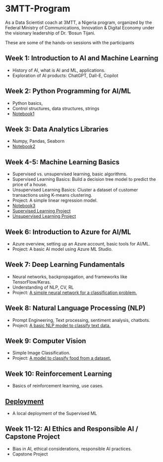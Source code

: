 # 3MTT-Program
As a Data Scientist coach at 3MTT, a Nigeria program, organized by the Federal Ministry of Communications, Innovation & Digital Economy under the visionary leadership of Dr. ‘Bosun Tijani.

These are some of the hands-on sessions with the participants

## Week 1: Introduction to AI and Machine Learning
-  History of AI, what is AI and ML, applications.
-  Exploration of AI products: ChatGPT, Dall-E, Copilot

## Week 2: Python Programming for AI/ML
- Python basics,
- Control structures, data structures, strings
- [Notebook1](https://github.com/Olamilekan002/3MTT-Program/blob/main/Introduction_to_Python_Basics.ipynb)
  
## Week 3: Data Analytics Libraries
- Numpy, Pandas, Seaborn
- [Notebook2](https://github.com/Olamilekan002/3MTT-Program/blob/main/Data_Analytics_Libraries_Introduction%20-%201.ipynb)

## Week 4-5: Machine Learning Basics
-  Supervised vs. unsupervised learning, basic algorithms.
- Supervised Learning Basics: Build a decision tree model to predict the price of a house.
- Unsupervised Learning Basics: Cluster a dataset of customer transactions using K-means clustering.
- Project: A simple linear regression model.
- [Notebook3](https://github.com/Olamilekan002/3MTT-Program/blob/main/Machine_Learning_Basics.ipynb)
- [Supervised Learning Project](https://github.com/Olamilekan002/3MTT-Program/blob/main/house_price_prediction.ipynb)
- [Unsupervised Learning Project](https://github.com/Olamilekan002/3MTT-Program/blob/main/Hands-on%20Practise%202%20-%20Unsupervised.ipynb)

## Week 6: Introduction to Azure for AI/ML
-  Azure overview, setting up an Azure account, basic tools for AI/ML.
- Project: A basic AI model using Azure ML Studio.

## Week 7: Deep Learning Fundamentals
-  Neural networks, backpropagation, and frameworks like TensorFlow/Keras.
-  Understanding of NLP, CV, RL
- Project: [A simple neural network for a classification problem.](https://github.com/Olamilekan002/3MTT-Program/blob/main/Deep_Learning_Hands_On.ipynb)

## Week 8: Natural Language Processing (NLP)
- Prompt Engineering, Text processing, sentiment analysis, chatbots.
- Project: [A basic NLP model to classify text data.](https://github.com/Olamilekan002/3MTT-Program/blob/main/NLP_Hands_on.ipynb)

## Week 9: Computer Vision
-  Simple Image Classification.
- Project: [A model to classify food from a dataset.](https://github.com/Olamilekan002/3MTT-Program/blob/main/CV_Hands_On.ipynb)

## Week 10: Reinforcement Learning
-  Basics of reinforcement learning, use cases.

## [Deployment](https://github.com/Olamilekan002/3MTT-Program/tree/main/Deployment)
- A local deployment of the Supervised ML
  
## Week 11-12: AI Ethics and Responsible AI / Capstone Project
- Bias in AI, ethical considerations, responsible AI practices.
- Capstone Project

  
